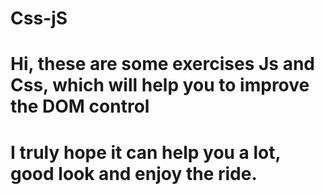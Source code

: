 # Css-jS
# Hi, these are some exercises Js and Css, which will help you to improve the DOM control
# I truly hope it can help you a lot, good look and enjoy the ride.
